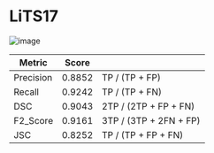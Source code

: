 # LiTS17

![image](https://user-images.githubusercontent.com/19265337/163009837-ba952650-18aa-4306-b8bc-fd26169c8aa0.png)

| **Metric** | **Score** |  |
|---|---|---|
| Precision | 0.8852| TP / (TP + FP) |
| Recall | 0.9242| TP / (TP + FN) |
| DSC | 0.9043 | 2TP / (2TP + FP + FN) |
| F2_Score | 0.9161| 3TP / (3TP + 2FN + FP) |
| JSC | 0.8252 | TP / (TP + FP + FN) |

